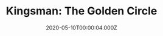 ---
title: "Kingsman: The Golden Circle"
year: 2017
date: 2020-05-10T00:00:04.000Z
permalink: /almanac/movies/2020-05-10-kingsman-the-golden-circle/index.html
link: https://letterboxd.com/rknightuk/film/kingsman-the-golden-circle/
rating: 3
---
